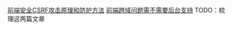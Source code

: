 [前端安全CSRF攻击原理和防护方法](https://km.woa.com/group/502/articles/show/512126?kmref=read_categories_141246)
[前端跨域问题需不需要后台支持](https://km.woa.com/group/502/articles/show/512095)
TODO：梳理这两篇文章